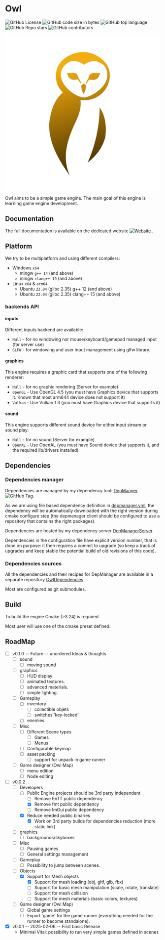# Owl

![GitHub License](https://img.shields.io/github/license/Silmaen/Owl)
![GitHub code size in bytes](https://img.shields.io/github/languages/code-size/Silmaen/Owl)
![GitHub top language](https://img.shields.io/github/languages/top/Silmaen/Owl)
![GitHub Repo stars](https://img.shields.io/github/stars/Silmaen/Owl)
![GitHub contributors](https://img.shields.io/github/contributors/Silmaen/Owl)

![](engine_assets/logo/logo_owl.png)

Owl aims to be a simple game engine. The main goal of this engine is learning game engine
development.

## Documentation

The full documentation is available on the dedicated
website [![Website](https://img.shields.io/website?url=https%3A%2F%2Fowl.argawaen.net&label=owl%20site&link=https%3A%2F%2Fowl.argawaen.net)
](https://owl.argawaen.net).

## Platform

We try to be multiplatform and using different compilers:

* Windows `x64`
    * mingw `g++ 14` (and above)
    * mingw `clang++ 19` (and above)
* Linux `x64` & `arm64`
    * Ubuntu `22.04` (glibc 2.35) g++ 12 (and above)
    * Ubuntu `22.04` (glibc 2.35) clang++ 15 (and above)

### backends API

#### inputs

Different inputs backend are available:

* `Null` - for no windowing nor mouse/keyboard/gamepad managed input (for server use)
* `GLFW` - for windowing and user input management using glfw library.

#### graphics

This engine requires a graphic card that supports one of the following renderer:

* `Null` - for no graphic rendering (Server for example)
* `OpenGL` - Use OpenGL 4.5 (you must have Graphics device that supports it. Known that most arm644 device does not
  support it)
* `Vulkan` - Use Vulkan 1.3 (you must have Graphics device that supports it)

#### sound

This engine supports different sound device for either input stream or sound play:

* `Null` - for no sound (Server for example)
* `OpenAL` - Use OpenAL (you must have Sound device that supports it, and the required lib/drivers installed)

## Dependencies

### Dependencies manager

Dependencies are managed by my dependency tool: [DepManger](https://github.com/Silmaen/DepManager)
![GitHub Tag](https://img.shields.io/github/v/tag/Silmaen/DepManager).

As we are using file based dependency definition in [depmanager.yml](depmanager.yml), the dependency will be
automatically downloaded with the right version during cmake configure step (the depmanager client should be
configured to use a repository that contains the right packages).

Dependencies are hosted by my dependency server [DepManagerServer](https://github.com/Silmaen/DepManagerServer).

Dependencies in the configuration file have explicit version number, that is done on purpose: it then requires
a commit to upgrade (so keep a track of upgrades and keep stable the potential build of old revisions
of this code).

### Dependencies sources

All the dependencies and their recipes for DepManager are available in a separate
repository [OwlDependencies](https://github.com/Silmaen/OwlDependencies).

Most are configured as git submodules.

## Build

To build the engine Cmake (>3.24) is required.

Most user will use one of the cmake preset defined.

## RoadMap

* [ ] v0.1.0 -- Future -- unordered Ideas & thoughts
    * [ ] sound
        * [ ] moving sound
    * [ ] graphics
        * [ ] HUD display
        * [ ] animated textures.
        * [ ] advanced materials.
        * [ ] simple lighting.
    * [ ] Gameplay
        * [ ] inventory
            * [ ] collectible objets
            * [ ] switches 'key-locked'
        * [ ] enemies
    * [ ] Misc
        * [ ] Different Scene types
            * [ ] Games
            * [ ] Menus
        * [ ] Configurable keymap
        * [ ] asset packing
            * [ ] support for unpack in game runner
    * [ ] Game designer (Owl Map)
        * [ ] menu edition
        * [ ] Node editing
* [ ] v0.0.2
    * [ ] Developers
        * [ ] Public Engine projects should be 3rd party independent
            * [ ] Remove EnTT public dependency
            * [X] Remove fmt public dependency
            * [ ] Remove ImGui public dependency
        * [X] Reduce needed public binaries
            * [X] Work on 3rd party builds for dependencies reduction (more static link)
    * [ ] graphics
        * [ ] backgrounds/skyboxes
    * [ ] Misc
        * [ ] Pausing games
        * [ ] General settings management
    * [ ] Gameplay
        * [ ] Possibility to jump between scenes.
    * [ ] Objects
        * [X] Support for Mesh objects
            * [X] Support for mesh loading (obj, gltf, glb, fbx)
            * [ ] Support for basic mesh manipulation (scale, rotate, translate)
            * [ ] Support for mesh collision
            * [ ] Support for mesh materials (basic colors, textures)
    * [ ] Game designer (Owl Map)
        * [ ] Global game settings
        * [ ] Export 'game' for the game runner (everything needed for the runner to become standalone).
* [X] v0.0.1 -- 2025-02-06 -- First basic Release
    * Minimal Vital: possibility to run very simple games defined in scenes
